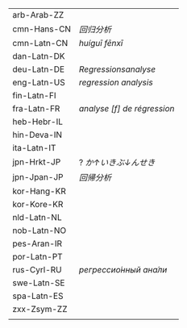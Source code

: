 | | |
|-|-|
| arb-Arab-ZZ |  |
| cmn-Hans-CN | _回归分析_ |
| cmn-Latn-CN | _huíguī fēnxī_ |
| dan-Latn-DK |  |
| deu-Latn-DE | _Regressionsanalyse_ |
| eng-Latn-US | _regression analysis_ |
| fin-Latn-FI |  |
| fra-Latn-FR | _analyse [f] de régression_ |
| heb-Hebr-IL |  |
| hin-Deva-IN |  |
| ita-Latn-IT |  |
| jpn-Hrkt-JP | ? _か↑いきぶ↓んせき_ |
| jpn-Jpan-JP | _回帰分析_ |
| kor-Hang-KR |  |
| kor-Kore-KR |  |
| nld-Latn-NL |  |
| nob-Latn-NO |  |
| pes-Aran-IR |  |
| por-Latn-PT |  |
| rus-Cyrl-RU | _регрессио́нный ана́ли_ |
| swe-Latn-SE |  |
| spa-Latn-ES |  |
| zxx-Zsym-ZZ |  |
|  |  |
